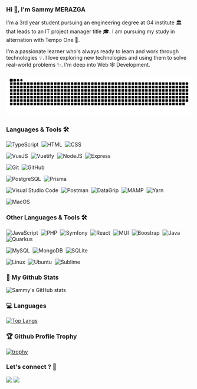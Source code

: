 ### Hi 👋, I'm Sammy MERAZGA

I'm a 3rd year student pursuing an engineering degree at G4 institute :classical_building: that leads to an IT project manager title :mortar_board:. I am pursuing my study in alternation with Tempo One :city_sunset:.

I'm a passionate learner who's always ready to learn and work through technologies :bulb:. I love exploring new technologies and using them to solve real-world problems :sparkles:. I'm deep into Web :spider_web: Development.

![Snake animation](https://github.com/Platane/snk/raw/output/github-contribution-grid-snake.svg)

### Languages & Tools 🛠

![TypeScript](https://img.shields.io/badge/-typescript-05122A?style=flat&logo=typescript)&nbsp;
![HTML](https://img.shields.io/badge/-html5-05122A?style=flat&logo=html5)&nbsp;
![CSS](https://img.shields.io/badge/-css3-05122A?style=flat&logo=css3)&nbsp;

![VueJS](https://img.shields.io/badge/-vuejs-05122A?style=flat&logo=vue.js)&nbsp;
![Vuetify](https://img.shields.io/badge/-vuetify-05122A?style=flat&logo=vuetify)&nbsp;
![NodeJS](https://img.shields.io/badge/-node.js-05122A?style=flat&logo=node.js)&nbsp;
![Express](https://img.shields.io/badge/-express-05122A?style=flat&logo=express)&nbsp;

![Git](https://img.shields.io/badge/-Git-05122A?style=flat&logo=git)&nbsp;
![GitHub](https://img.shields.io/badge/-GitHub-05122A?style=flat&logo=github)&nbsp;

![PostgreSQL](https://img.shields.io/badge/-PostgreSQL-05122A?style=flat&logo=postgresql)&nbsp;
![Prisma](https://img.shields.io/badge/-prisma-05122A?style=flat&logo=prisma)&nbsp;

![Visual Studio Code](https://img.shields.io/badge/-Visual%20Studio%20Code-05122A?style=flat&logo=visual-studio-code&logoColor=007ACC)&nbsp;
![Postman](https://img.shields.io/badge/-Postman-05122A?style=flat&logo=postman)&nbsp;
![DataGrip](https://img.shields.io/badge/-datagrip-05122A?style=flat&logo=datagrip)&nbsp;
![MAMP](https://img.shields.io/badge/-MAMP-05122A?style=flat&logo=MAMP)&nbsp;
![Yarn](https://img.shields.io/badge/-yarn-05122A?style=flat&logo=yarn)&nbsp;

![MacOS](https://img.shields.io/badge/-MacOS-05122A?style=flat&logo=apple)&nbsp;

### Other Languages & Tools 🛠

![JavaScript](https://img.shields.io/badge/-Javascript-05122A?style=flat&logo=javascript)&nbsp;
![PHP](https://img.shields.io/badge/-php-05122A?style=flat&logo=php)&nbsp;
![Symfony](https://img.shields.io/badge/-symfony-05122A?style=flat&logo=symfony)&nbsp;
![React](https://img.shields.io/badge/-react-05122A?style=flat&logo=react)&nbsp;
![MUI](https://img.shields.io/badge/-mui-05122A?style=flat&logo=mui)&nbsp;
![Boostrap](https://img.shields.io/badge/-bootstrap-05122A?style=flat&logo=bootstrap)&nbsp;
![Java](https://img.shields.io/badge/-Java-05122A?style=flat&logo=Java&logoColor=white)&nbsp;
![Quarkus](https://img.shields.io/badge/-quarkus-05122A?style=flat&logo=quarkus)&nbsp;

![MySQL](https://img.shields.io/badge/-MySQL-05122A?style=flat&logo=mysql&logoColor=white)&nbsp;
![MongoDB](https://img.shields.io/badge/-mongodb-05122A?style=flat&logo=mongodb)&nbsp;
![SQLite](https://img.shields.io/badge/-sqlite-05122A?style=flat&logo=sqlite)&nbsp;

![Linux](https://img.shields.io/badge/-Linux-05122A?style=flat&logo=linux&logoColor=white)&nbsp;
![Ubuntu](https://img.shields.io/badge/-ubuntu-05122A?style=flat&logo=ubuntu)&nbsp;
![Sublime](https://img.shields.io/badge/-sublimetext-05122A?style=flat&logo=sublimetext)&nbsp;

### :signal_strength: My Github Stats

![Sammy's GitHub stats](https://github-readme-stats.vercel.app/api?username=SammyMERAZGA&show_icons=true&theme=dracula)

### :computer: Languages

[![Top Langs](https://github-readme-stats.vercel.app/api/top-langs/?username=SammyMERAZGA&layout=compact&theme=dracula)](https://github.com/SammyMERAZGA/github-readme-stats)

### :trophy: Github Profile Trophy

[![trophy](https://github-profile-trophy.vercel.app/?username=SammyMERAZGA&theme=dracula)](https://github.com/SammyMERAZGA/github-profile-trophy)

### Let's connect ? 🤝

<p align="left">
<a href="https://fr.linkedin.com/in/sammy-merazga"><img src="https://img.shields.io/badge/-sammyMERAZGA-0077B5?style=flat&logo=Linkedin&logoColor=white"/></a>
<a href="mailto:sammy.merazga@gmail.com"><img src="https://img.shields.io/badge/-sammy.merazga@gmail.com-D14836?style=flat&logo=Gmail&logoColor=white"/></a>
</p>

